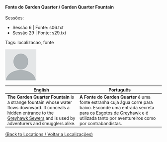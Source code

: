 
#### Fonte do Garden Quarter / Garden Quarter Fountain

Sessões:  
- Sessão 6 | Fonte: s06.txt  
- Sessão 29 | Fonte: s29.txt  

Tags: localizacao, fonte

![Garden Quarter Fountain](docs/dm/locations/blank.png)

| English | Português |
|---------|-----------|
| **The Garden Quarter Fountain** is a strange fountain whose water flows downward. It conceals a hidden entrance to the [Greyhawk Sewers](esgotos_de_greyhawk.md) and is used by adventurers and smugglers alike. | **A Fonte do Garden Quarter** é uma fonte estranha cuja água corre para baixo. Esconde uma entrada secreta para os [Esgotos de Greyhawk](esgotos_de_greyhawk.md) e é utilizada tanto por aventureiros como por contrabandistas. |

[(Back to Locations / Voltar a Localizações)](localizacoes.md)



















